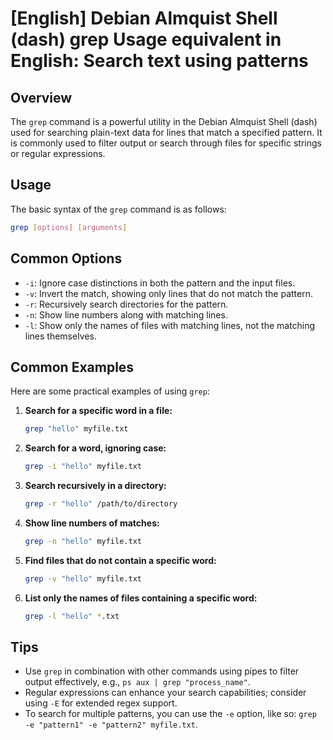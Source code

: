# [English] Debian Almquist Shell (dash) grep Usage equivalent in English: Search text using patterns

## Overview
The `grep` command is a powerful utility in the Debian Almquist Shell (dash) used for searching plain-text data for lines that match a specified pattern. It is commonly used to filter output or search through files for specific strings or regular expressions.

## Usage
The basic syntax of the `grep` command is as follows:

```bash
grep [options] [arguments]
```

## Common Options
- `-i`: Ignore case distinctions in both the pattern and the input files.
- `-v`: Invert the match, showing only lines that do not match the pattern.
- `-r`: Recursively search directories for the pattern.
- `-n`: Show line numbers along with matching lines.
- `-l`: Show only the names of files with matching lines, not the matching lines themselves.

## Common Examples
Here are some practical examples of using `grep`:

1. **Search for a specific word in a file:**
   ```bash
   grep "hello" myfile.txt
   ```

2. **Search for a word, ignoring case:**
   ```bash
   grep -i "hello" myfile.txt
   ```

3. **Search recursively in a directory:**
   ```bash
   grep -r "hello" /path/to/directory
   ```

4. **Show line numbers of matches:**
   ```bash
   grep -n "hello" myfile.txt
   ```

5. **Find files that do not contain a specific word:**
   ```bash
   grep -v "hello" myfile.txt
   ```

6. **List only the names of files containing a specific word:**
   ```bash
   grep -l "hello" *.txt
   ```

## Tips
- Use `grep` in combination with other commands using pipes to filter output effectively, e.g., `ps aux | grep "process_name"`.
- Regular expressions can enhance your search capabilities; consider using `-E` for extended regex support.
- To search for multiple patterns, you can use the `-e` option, like so: `grep -e "pattern1" -e "pattern2" myfile.txt`.
